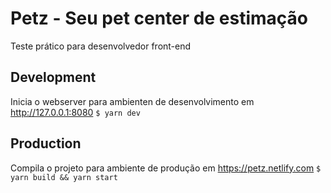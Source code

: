 # Petz - Seu pet center de estimação
Teste prático para desenvolvedor front-end

## Development
Inicia o webserver para ambienten de desenvolvimento em http://127.0.0.1:8080
```$ yarn dev```

## Production
Compila o projeto para ambiente de produção em https://petz.netlify.com
```$ yarn build && yarn start```